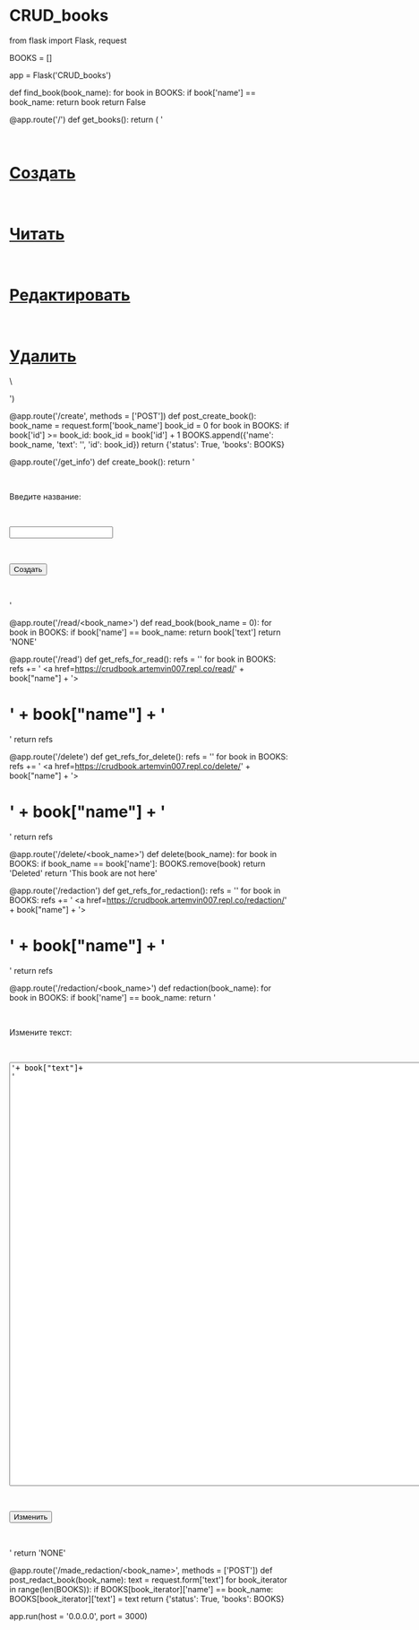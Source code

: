# CRUD_books
from flask import Flask, request

BOOKS = []

app = Flask('CRUD_books')

def find_book(book_name):
  for book in BOOKS:
    if book['name'] == book_name:
      return book
  return False

@app.route('/')
def get_books():
  return (
  '<form>\
    <a href="https://crudbook.artemvin007.repl.co/get_info"><h1>Создать</h1></a>\
    <a href="https://crudbook.artemvin007.repl.co/read"><h1>Читать</h1></a>\
    <a href="https://crudbook.artemvin007.repl.co/redaction"><h1>Редактировать</h1></a>\
    <a href="https://crudbook.artemvin007.repl.co/delete"><h1>Удалить</h1></a>\
  </form>')

@app.route('/create', methods = ['POST'])
def post_create_book():
  book_name = request.form['book_name']
  book_id = 0
  for book in BOOKS:
    if book['id'] >= book_id:
      book_id = book['id'] + 1
  BOOKS.append({'name': book_name, 'text': '', 'id': book_id})
  return {'status': True, 'books': BOOKS}

@app.route('/get_info')
def create_book():
  return '<form action = "https://crudbook.artemvin007.repl.co/create" method = "post">\
         <p>Введите название:</p>\
         <p><input type = "text" name = "book_name" /></p>\
         <p><input type = "submit" value = "Создать" /></p>\
      </form>  '

@app.route('/read/<book_name>')
def read_book(book_name = 0):
  for book in BOOKS:
    if book['name'] == book_name:
      return book['text']
  return 'NONE'

@app.route('/read')
def get_refs_for_read():
  refs = ''
  for book in BOOKS:
    refs +=  ' <a href=https://crudbook.artemvin007.repl.co/read/' + book["name"] + '><h1>' + book["name"] + '</h1></a>'
  return refs

@app.route('/delete')
def get_refs_for_delete():
  refs = ''
  for book in BOOKS:
    refs +=  ' <a href=https://crudbook.artemvin007.repl.co/delete/' + book["name"] + '><h1>' + book["name"] + '</h1></a>'
  return refs

@app.route('/delete/<book_name>')
def delete(book_name):
  for book in BOOKS:
    if book_name == book['name']:
      BOOKS.remove(book)
      return 'Deleted'
  return 'This book are not here'

@app.route('/redaction')
def get_refs_for_redaction():
  refs = ''
  for book in BOOKS:
    refs +=  ' <a href=https://crudbook.artemvin007.repl.co/redaction/' + book["name"] + '><h1>' + book["name"] + '</h1></a>'
  return refs

@app.route('/redaction/<book_name>')
def redaction(book_name):
  for book in BOOKS:
    if book['name'] == book_name:
      return '<form action = "https://crudbook.artemvin007.repl.co/made_redaction/' + book_name +  '" method = "post">\
            <p>Измените текст:</p>\
            <p><textarea rows = "50" cols = "100" name = "text">'+ book["text"]+ '</textarea></p>\
            <p><input type = "submit" value = "Изменить" /></p>\
          </form>  '
  return 'NONE'

@app.route('/made_redaction/<book_name>', methods = ['POST'])
def post_redact_book(book_name):
  text = request.form['text']
  for book_iterator in range(len(BOOKS)):
    if BOOKS[book_iterator]['name'] == book_name:
      BOOKS[book_iterator]['text'] = text
  return {'status': True, 'books': BOOKS}

app.run(host = '0.0.0.0', port = 3000)
